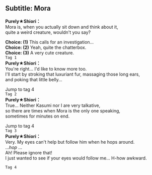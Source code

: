 # 

  
## Subtitle: Mora
  
**Purely★Shiori：**  
Mora is, when you actually sit down and think about it,  
quite a weird creature, wouldn't you say?  
  
**Choice: (1)**  This calls for an investigation...  
**Choice: (2)**  Yeah, quite the chatterbox.  
**Choice: (3)**  A very cute creature.  
`Tag 1`  
**Purely★Shiori：**  
You're right... I'd like to know more too.  
I'll start by stroking that luxuriant fur, massaging those long ears,  
and poking that little belly...  
  
Jump to tag 4  
`Tag 2`  
**Purely★Shiori：**  
True... Neither Kasumi nor I are very talkative,  
so there are times when Mora is the only one speaking,  
sometimes for minutes on end.  
  
Jump to tag 4  
`Tag 3`  
**Purely★Shiori：**  
Very. My eyes can't help but follow him when he hops around.  
...*hop* ...  
Ah! Please ignore that!  
I just wanted to see if your eyes would follow me... H-how awkward.  
  
`Tag 4`  
